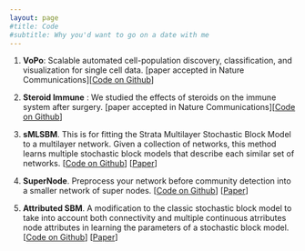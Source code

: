 ```yaml
---
layout: page
#title: Code
#subtitle: Why you'd want to go on a date with me
---
```


1. **VoPo**: Scalable automated cell-population discovery, classification, and visualization for single cell data. [paper accepted in Nature Communications][<a href="https://github.com/stanleyn/VoPo">Code on Github</a>]

2. **Steroid Immune** : We studied the effects of steroids on the immune system after surgery. [paper accepted in Nature Communications][<a href="https://github.com/stanleyn/steroid_immune_data">Code on Github</a>] 

3. **sMLSBM**. This is for fitting the Strata Multilayer Stochastic Block Model to a multilayer network. Given a collection of networks, this method learns multiple stochastic block models that describe each similar set of networks. [<a href="https://github.com/stanleyn/sMLSBM">Code on Github</a>] [<a href="https://ieeexplore.ieee.org/abstract/document/7442167">Paper</a>]

4. **SuperNode**. Preprocess your network before community detection into a smaller network of super nodes. [<a href="https://github.com/stanleyn/SuperNode">Code on Github</a>] [<a href="https://www.nature.com/articles/s41598-018-29174-3">Paper</a>]

5. **Attributed SBM**. A modification to the classic stochastic block model to take into account both connectivity and multiple continuous atrributes node attributes in learning the parameters of a stochastic block model. [<a href="https://github.com/stanleyn/AttributedSBM">Code on Github</a>] [<a href="https://appliednetsci.springeropen.com/articles/10.1007/s41109-019-0170-z">Paper</a>]
